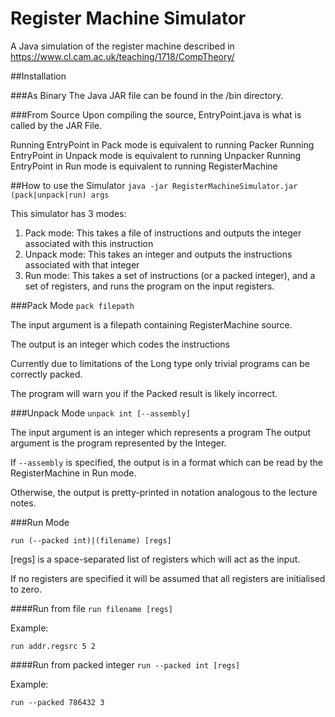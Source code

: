 # Register Machine Simulator
A Java simulation of the register machine described in https://www.cl.cam.ac.uk/teaching/1718/CompTheory/

##Installation

###As Binary
The Java JAR file can be found in the /bin directory.

###From Source
Upon compiling the source, EntryPoint.java is what is called by the JAR File.

Running EntryPoint in Pack mode is equivalent to running Packer
Running EntryPoint in Unpack mode is equivalent to running Unpacker
Running EntryPoint in Run mode is equivalent to running RegisterMachine

##How to use the Simulator
`java -jar RegisterMachineSimulator.jar (pack|unpack|run) args`

This simulator has 3 modes:

1. Pack mode: This takes a file of instructions and outputs the integer associated with this instruction
2. Unpack mode: This takes an integer and outputs the instructions associated with that integer
3. Run mode: This takes a set of instructions (or a packed integer), and a set of registers, and runs the program on the input registers.

###Pack Mode
`pack filepath`

The input argument is a filepath containing RegisterMachine source.

The output is an integer which codes the instructions

Currently due to limitations of the Long type only trivial programs can be correctly packed.

The program will warn you if the Packed result is likely incorrect.

###Unpack Mode
`unpack int [--assembly]`

The input argument is an integer which represents a program
The output argument is the program represented by the Integer.

If `--assembly` is specified, the output is in a format which can be read by the RegisterMachine in Run mode.

Otherwise, the output is pretty-printed in notation analogous to the lecture notes.

###Run Mode

`run (--packed int)|(filename) [regs]`

[regs] is a space-separated list of registers which will act as the input.

If no registers are specified it will be assumed that all registers are initialised to zero.

####Run from file
`run filename [regs]`

Example:

`run addr.regsrc 5 2`

####Run from packed integer
`run --packed int [regs]`

Example:

`run --packed 786432 3`

